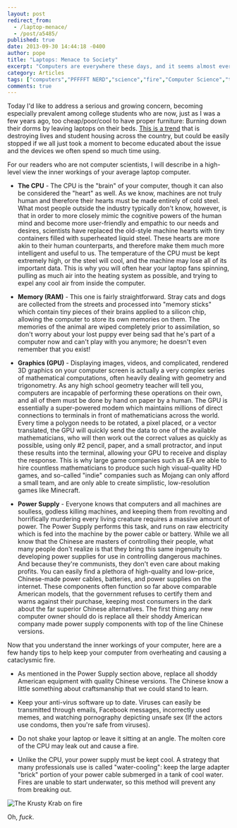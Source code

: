 ```yaml
---
layout: post
redirect_from: 
  - /laptop-menace/
  - /post/a5485/
published: true
date: 2013-09-30 14:44:18 -0400
author: pope
title: "Laptops: Menace to Society"
excerpt: "Computers are everywhere these days, and it seems almost everyone has a laptop that they carry around with them. Today, Pope tries to educate these people about the horrific danger into which they are regularly placing themselves and those around them by not understanding the inner workings of these devices. "
category: Articles
tags: ["computers","PFFFFT NERD","science","fire","Computer Science","things with molten cores","PSA"]
comments: true 
---
```


Today I'd like to address a serious and growing concern, becoming especially prevalent among college students who are now, just as I was a few years ago, too cheap/poor/cool to have proper furniture: Burning down their dorms by leaving laptops on their beds. [This is a trend](http://bostonherald.com/news_opinion/local_coverage/2013/04/laptop_goes_up_in_flames) that is destroying lives and student housing across the country, but could be easily stopped if we all just took a moment to become educated about the issue and the devices we often spend so much time using.

For our readers who are not computer scientists, I will describe in a high-level view the inner workings of your average laptop computer.

*   **The CPU** - The CPU is the "brain" of your computer, though it can also be considered the "heart" as well. As we know, machines are not truly human and therefore their hearts must be made entirely of cold steel. What most people outside the industry typically don't know, however, is that in order to more closely mimic the cognitive powers of the human mind and become more user-friendly and empathic to our needs and desires, scientists have replaced the old-style machine hearts with tiny containers filled with superheated liquid steel. These hearts are more akin to their human counterparts, and therefore make them much more intelligent and useful to us. The temperature of the CPU must be kept extremely high, or the steel will cool, and the machine may lose all of its important data. This is why you will often hear your laptop fans spinning, pulling as much air into the heating system as possible, and trying to expel any cool air from inside the computer.
    
*   **Memory (RAM)** - This one is fairly straightforward. Stray cats and dogs are collected from the streets and processed into "memory sticks" which contain tiny pieces of their brains applied to a silicon chip, allowing the computer to store its own memories on them. The memories of the animal are wiped completely prior to assimilation, so don't worry about your lost puppy ever being sad that he's part of a computer now and can't play with you anymore; he doesn't even remember that you exist!
    
*   **Graphics (GPU)** - Displaying images, videos, and complicated, rendered 3D graphics on your computer screen is actually a very complex series of mathematical computations, often heavily dealing with geometry and trigonometry. As any high school geometry teacher will tell you, computers are incapable of performing these operations on their own, and all of them must be done by hand on paper by a human. The GPU is essentially a super-powered modem which maintains millions of direct connections to terminals in front of mathematicians across the world. Every time a polygon needs to be rotated, a pixel placed, or a vector translated, the GPU will quickly send the data to one of the available mathematicians, who will then work out the correct values as quickly as possible, using only #2 pencil, paper, and a small protractor, and input these results into the terminal, allowing your GPU to receive and display the response. This is why large game companies such as EA are able to hire countless mathematicians to produce such high visual-quality HD games, and so-called "indie" companies such as Mojang can only afford a small team, and are only able to create simplistic, low-resolution games like Minecraft.
    
*   **Power Supply** - Everyone knows that computers and all machines are soulless, godless killing machines, and keeping them from revolting and horrifically murdering every living creature requires a massive amount of power. The Power Supply performs this task, and runs on raw electricity which is fed into the machine by the power cable or battery. While we all know that the Chinese are masters of controlling their people, what many people don't realize is that they bring this same ingenuity to developing power supplies for use in controlling dangerous machines. And because they're communists, they don't even care about making profits. You can easily find a plethora of high-quality and low-price, Chinese-made power cables, batteries, and power supplies on the internet. These components often function so far above comparable American models, that the government refuses to certify them and warns against their purchase, keeping most consumers in the dark about the far superior Chinese alternatives. The first thing any new computer owner should do is replace all their shoddy American company made power supply components with top of the line Chinese versions.
    

Now that you understand the inner workings of your computer, here are a few handy tips to help keep your computer from overheating and causing a cataclysmic fire.

*   As mentioned in the Power Supply section above, replace all shoddy American equipment with quality Chinese versions. The Chinese know a little something about craftsmanship that we could stand to learn.
    
*   Keep your anti-virus software up to date. Viruses can easily be transmitted through emails, Facebook messages, incorrectly used memes, and watching pornography depicting unsafe sex (If the actors use condoms, then you're safe from viruses).
    
*   Do not shake your laptop or leave it sitting at an angle. The molten core of the CPU may leak out and cause a fire.
    
*   Unlike the CPU, your power supply must be kept cool. A strategy that many professionals use is called "water-cooling": keep the large adapter "brick" portion of your power cable submerged in a tank of cool water. Fires are unable to start underwater, so this method will prevent any from breaking out.
    

![The Krusty Krab on fire](http://i.imgur.com/JWtch2f.jpg "THIS IS ALL YOUTUBE'S FAULT, JUST LIKE THE GYPSY WOMAN SAID!")

Oh, _fuck_.